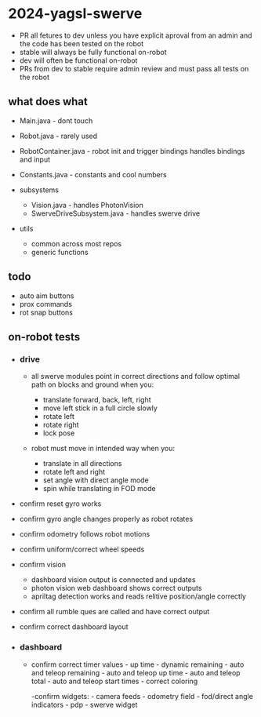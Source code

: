 # 2024-yagsl-swerve
 - PR all fetures to dev unless you have explicit aproval from an admin and the code has been tested on the robot
 - stable will always be fully functional on-robot
 - dev will often be functional on-robot
 - PRs from dev to stable require admin review and must pass all tests on the robot
## what does what

- Main.java - dont touch
- Robot.java - rarely used
- RobotContainer.java - robot init and trigger bindings
handles bindings and input
- Constants.java - constants and cool numbers
- subsystems
    - Vision.java - handles PhotonVision
    - SwerveDriveSubsystem.java - handles swerve drive
 
 - utils
     - common across most repos
     - generic functions     


## todo
 - auto aim buttons
 - prox commands
 - rot snap buttons

## on-robot tests
 - ### drive
    - all swerve modules point in correct directions and follow optimal path on blocks and ground when you:
        - translate forward, back, left, right
        - move left stick in a full circle slowly
        - rotate left
        - rotate right
        - lock pose
      
    - robot must move in intended way when you:
         - translate in all directions
         - rotate left and right
         - set angle with direct angle mode
         - spin while translating in FOD mode
     
- confirm reset gyro works
- confirm gyro angle changes properly as robot rotates
- confirm odometry follows robot motions
- confirm uniform/correct wheel speeds
     
 - confirm vision
    - dashboard vision output is connected and updates
    - photon vision web dashboard shows correct outputs
    - apriltag detection works and reads relitive position/angle correctly
     
 - confirm all rumble ques are called and have correct output
 - confirm correct dashboard layout
     
 - ### dashboard
      - confirm correct timer values
            - up time
            - dynamic remaining
            - auto and teleop remaining
            - auto and teleop up time
            - auto and teleop total
            - auto and teleop start times
            - correct coloring
        
        -confirm widgets:
            - camera feeds
            - odometry field
            - fod/direct angle indicators
            - pdp
            - swerve widget
   
